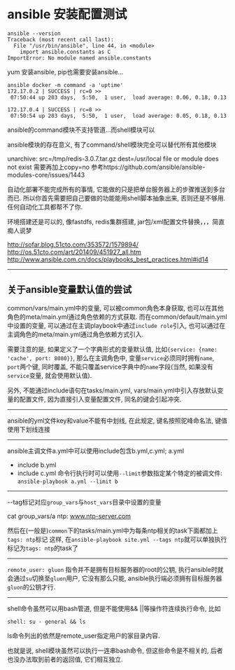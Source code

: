 # ansible 安装配置测试

```
ansible --version
Traceback (most recent call last):
  File "/usr/bin/ansible", line 44, in <module>
    import ansible.constants as C
ImportError: No module named ansible.constants
```

yum 安装ansible, pip也需要安装ansible...


```
ansible docker -m command -a 'uptime'
172.17.0.2 | SUCCESS | rc=0 >>
 07:50:44 up 203 days,  5:50,  1 user,  load average: 0.06, 0.18, 0.13

172.17.0.4 | SUCCESS | rc=0 >>
 07:50:54 up 203 days,  5:50,  1 user,  load average: 0.05, 0.18, 0.13
```

ansible的command模块不支持管道...而shell模块可以

ansible模块的存在意义, 有了command/shell模块完全可以替代所有其他模块

unarchive: src=/tmp/redis-3.0.7.tar.gz dest=/usr/local
file or module does not exist
需要再加上copy=no
参考https://github.com/ansible/ansible-modules-core/issues/1443


自动化部署不能完成所有的事情, 它能做的只是把单台服务器上的步骤推送到多台而已. 所以你首先需要把自己要做的功能能用shell脚本抽象出来, 否则还是不够用. 任何自动化工具都帮不了你.

环境搭建还是可以的, 像fastdfs, redis集群搭建, jar包/xml配置文件替换，，，简直痴人说梦

http://sofar.blog.51cto.com/353572/1579894/
http://os.51cto.com/art/201409/451927_all.htm
http://www.ansible.com.cn/docs/playbooks_best_practices.html#id14

------

## 关于ansible变量默认值的尝试

common/vars/main.yml中的变量, 可以被common角色本身获取, 也可以在其他角色的meta/main.yml通过角色依赖的方式获取. 而在common/default/main.yml中设置的变量, 可以通过在主调playbook中通过`include role`引入, 也可以通过在主调角色的meta/main.yml通过角色依赖方式引入.

需要注意的是, 如果定义了一个字典形式的变量默认值, 比如`{service: {name: 'cache', port: 8080}}`, 那么在主调角色中, 变量`service`必须同时拥有`name`, `port`两个键, 同时覆盖, 不能只覆盖service字典中的`name`字段(当然, 如果没有`service`变量, 就会使用默认值).

另外, 不能通过include语句在tasks/main.yml, vars/main.yml中引入存放默认变量的配置文件, 因为直接引入变量配置文件, 同名的键会引起冲突.

------

ansible的yml文件key和value不能有中划线, 在此规定, 键名按照驼峰命名法, 键值使用下划线连接

------

ansible主调文件a.yml中可以使用include包含b.yml,c.yml;
a.yml
- include b.yml
- include c.yml
命令行执行时可以使用`--limit`参数指定某个特定的被调文件: `ansible-playbook a.yml --limit b`

------
--tag标记对应`group_vars`与`host_vars`目录中设置的变量

cat group_vars/a
ntp: www.ntp-server.com

然后在(一般是)`common`下的tasks/main.yml中为每条ntp相关的task下面都加上`tags: ntp`标记
这样, 在`ansible-playbook site.yml --tags ntp`就可以单独执行标记为`tags: ntp`的task了

------

`remote_user: gluon` 指令并不是拥有目标服务器的root的公钥, 执行ansible时就会通过`su`切换至`gluon`用户, 它没有那么只能, ansible执行端必须拥有目标服务器`gluon`的公钥才行.

------

shell命令虽然可以用bash管道, 但是不能使用&& ||等操作符连续执行命令, 比如

```
shell: su - general && ls
```

ls命令列出的依然是remote_user指定用户的家目录内容.

也就是说, shell模块虽然可以执行一连串bash命令, 但这些命令是不相关的, 后者也没办法取到前者的返回值, 它们相互独立.